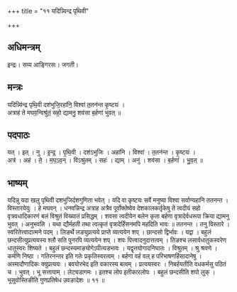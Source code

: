 +++
title = "११ यदिन्न्विन्द्र पृथिवी"

+++
## अधिमन्त्रम्
इन्द्रः। सव्य आङ्गिरसः। जगती।

## मन्त्रः
यदिन्न्वि॑न्द्र पृथि॒वी दश॑भुजि॒रहा॑नि॒ विश्वा॑ त॒तन॑न्त कृ॒ष्टयः॑ ।  
अत्राह॑ ते मघव॒न्विश्रु॑तं॒ सहो॒ द्यामनु॒ शव॑सा ब॒र्हणा॑ भुवत् ॥

## पदपाठः
यत् । इत् । नु । इ॒न्द्र॒ । पृ॒थि॒वी । दश॑ऽभुजिः । अहा॑नि । विश्वा॑ । त॒तन॑न्त । कृ॒ष्टयः॑ ।  
अत्र॑ । अह॑ । ते॒ । म॒घ॒ऽव॒न् । विऽश्रु॑तम् । सहः॑ । द्याम् । अनु॑ । शव॑सा । ब॒र्हणा॑ । भु॒व॒त् ॥

## भाष्यम्
यदिन्नु यदा खलु पृथिवी दशभुजिर्दशगुणिता भवेत् । यदि वा कृष्टयः सर्वे मनुष्या विश्वा सर्वाण्यहानि ततनन्त । विस्तारयेयुः । हे मघवन् । धनवन्निन्द्र अत्राह अत्रैव पूर्वोक्तेष्वेव देशकालकर्तृकेषु ते त्वदीयं सहो वृत्रवधादिकारणं बलं विश्रुतं विख्यातं प्रसिद्धम् । शवसा त्वदीयेन बलेन कृता बर्हणा वृत्रादेर्वधरूपा क्रिया द्यामनु भुवत् । अनुभवति । यथा द्यौर्महती तथा त्वत्कृतं वृत्रादेर्हिंसनमपि महदिति भावः ॥ ततनन्त । तनु विस्तारे । स्वरितेत्त्वादात्मने पदम् । लिङर्थे लङ्युप्रत्यये प्राप्ते व्यत्ययेन शप् । छान्दसो द्विर्भावः । यद्वा । बहुलं छन्दसीत्युप्रत्ययस्य श्लौ सति पुनरपि व्यत्ययेन शप् । शपः पित्त्वादनुदात्तत्वम् । तिङश्च लसार्वधातुकस्वरेण धातुस्वरः शिष्यते । बहुलं छन्दस्यमाङ्योगेऽपीत्यडभावः । यद्वृत्तयोगादनिघातः । विश्रुतम् । श्रु श्रवणे । कर्मणि निष्ठा । गतिरनन्तर इति गतेः प्रकृतिस्वरत्वम् । बर्हणा वर्ह वल् ह परिभाषणहिंसादानेषु । अस्मादौणादिकः क्युप्रत्ययः । बवयोरभेद इति वकारस्य बत्वम् । प्रत्ययस्वरः । निबर्हयतीति वधकर्मसु पठितं च । भुवत् । भू सत्तायाम् । लेट्यडागमः । इतश्च लोप इतीकारलोपः । बहुलं छन्दसीति शपो लुक् । भूसुवोस्तिङीति गुणप्रतिषेध उवङादेशः ॥ ११ ॥